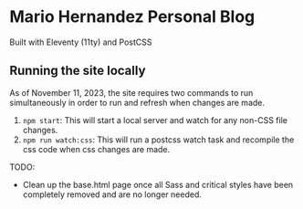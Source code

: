 <!-- This site was built using the tutorial by Piccidilly:
https://piccalil.li/course/learn-eleventy-from-scratch/ -->

<!--Tutorial used to build this site:
https://piccalil.li/course/learn-eleventy-from-scratch/lesson/19/ -->

# Mario Hernandez Personal Blog

Built with Eleventy (11ty) and PostCSS

## Running the site locally

As of November 11, 2023, the site requires two commands to run simultaneously in order to run and refresh when changes are made.

1. `npm start`: This will start a local server and watch for any non-CSS file changes.
1. `npm run watch:css`: This will run a postcss watch task and recompile the css code when css changes are made.

TODO:

* Clean up the base.html page once all Sass and critical styles have been completely removed and are no longer needed.
